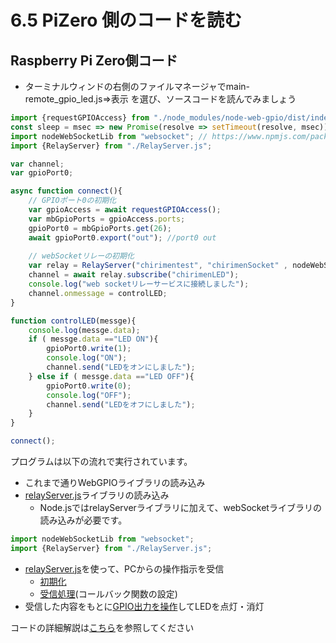 # 6.5 PiZero 側のコードを読む
## Raspberry Pi Zero側コード
* ターミナルウィンドの右側のファイルマネージャでmain-remote_gpio_led.js⇒表示 を選び、ソースコードを読んでみましょう

```js
import {requestGPIOAccess} from "./node_modules/node-web-gpio/dist/index.js";
const sleep = msec => new Promise(resolve => setTimeout(resolve, msec));
import nodeWebSocketLib from "websocket"; // https://www.npmjs.com/package/websocket
import {RelayServer} from "./RelayServer.js";

var channel;
var gpioPort0;

async function connect(){
	// GPIOポート0の初期化
	var gpioAccess = await requestGPIOAccess();
	var mbGpioPorts = gpioAccess.ports;
	gpioPort0 = mbGpioPorts.get(26);
	await gpioPort0.export("out"); //port0 out
	
	// webSocketリレーの初期化
	var relay = RelayServer("chirimentest", "chirimenSocket" , nodeWebSocketLib, "https://chirimen.org");
	channel = await relay.subscribe("chirimenLED");
	console.log("web socketリレーサービスに接続しました");
	channel.onmessage = controlLED;
}

function controlLED(messge){
	console.log(messge.data);
	if ( messge.data =="LED ON"){
		gpioPort0.write(1);
		console.log("ON");
		channel.send("LEDをオンにしました");
	} else if ( messge.data =="LED OFF"){
		gpioPort0.write(0);
		console.log("OFF");
		channel.send("LEDをオフにしました");
	}
}

connect();
```
プログラムは以下の流れで実行されています。
* これまで通りWebGPIOライブラリの読み込み
* [relayServer.js](./chapter_10-6.md)ライブラリの読み込み
  * Node.jsではrelayServerライブラリに加えて、webSocketライブラリの読み込みが必要です。

```js
import nodeWebSocketLib from "websocket";
import {RelayServer} from "./RelayServer.js";
```

* [relayServer.js](./chapter_10-6.md)を使って、PCからの操作指示を受信
  * [初期化](./chapter_10-6.md)
  * [受信処理](./chapter_10-6.md)(コールバック関数の設定)
* 受信した内容をもとに[GPIO出力を操作](./chapter_10-6.md)してLEDを点灯・消灯

コードの詳細解説は[こちら](./chapter_10-6.md)を参照してください